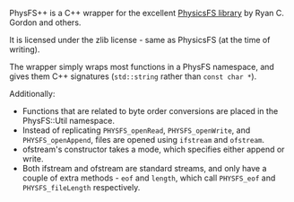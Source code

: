 PhysFS++ is a C++ wrapper for the excellent [PhysicsFS library][1] by Ryan C.
Gordon and others.

[1]: http://icculus.org/physfs

It is licensed under the zlib license - same as PhysicsFS (at the time of 
writing).

The wrapper simply wraps most functions in a PhysFS namespace, and gives them 
C++ signatures (`std::string` rather than `const char *`).

Additionally:
 - Functions that are related to byte order conversions are placed in the 
PhysFS::Util namespace.
 - Instead of replicating `PHYSFS_openRead`, `PHYSFS_openWrite`, and 
`PHYSFS_openAppend`, files are opened using `ifstream` and `ofstream`.
 - ofstream's constructor takes a mode, which specifies either append or write.
 - Both ifstream and ofstream are standard streams, and only have a couple of
extra methods - `eof` and `length`, which call `PHYSFS_eof` and 
`PHYSFS_fileLength` respectively.

